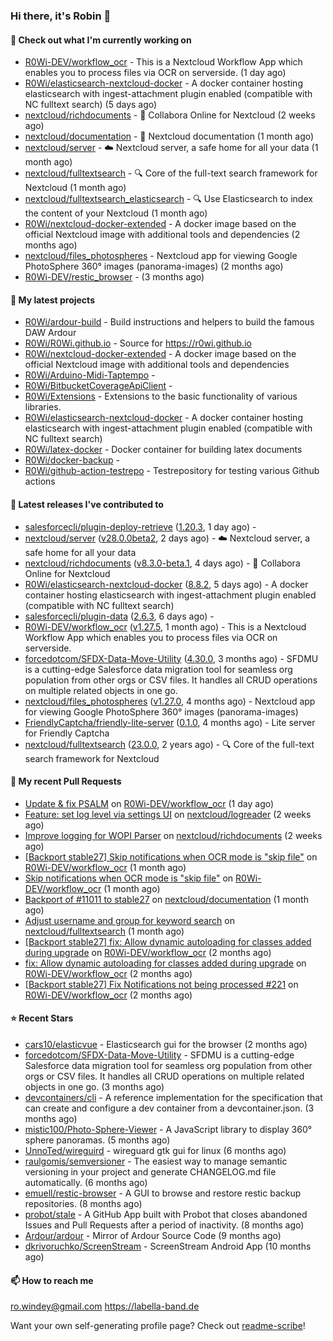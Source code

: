 ### Hi there, it's Robin 👋

#### 👷 Check out what I'm currently working on

- [R0Wi-DEV/workflow_ocr](https://github.com/R0Wi-DEV/workflow_ocr) - This is a Nextcloud Workflow App which enables you to process files via OCR on serverside. (1 day ago)
- [R0Wi/elasticsearch-nextcloud-docker](https://github.com/R0Wi/elasticsearch-nextcloud-docker) - A docker container hosting elasticsearch with ingest-attachment plugin enabled (compatible with NC fulltext search) (5 days ago)
- [nextcloud/richdocuments](https://github.com/nextcloud/richdocuments) - 📑 Collabora Online for Nextcloud (2 weeks ago)
- [nextcloud/documentation](https://github.com/nextcloud/documentation) - 📘 Nextcloud documentation (1 month ago)
- [nextcloud/server](https://github.com/nextcloud/server) - ☁️ Nextcloud server, a safe home for all your data (1 month ago)
- [nextcloud/fulltextsearch](https://github.com/nextcloud/fulltextsearch) - 🔍 Core of the full-text search framework for Nextcloud (1 month ago)
- [nextcloud/fulltextsearch_elasticsearch](https://github.com/nextcloud/fulltextsearch_elasticsearch) - 🔍 Use Elasticsearch to index the content of your Nextcloud (1 month ago)
- [R0Wi/nextcloud-docker-extended](https://github.com/R0Wi/nextcloud-docker-extended) - A docker image based on the official Nextcloud image with additional tools and dependencies (2 months ago)
- [nextcloud/files_photospheres](https://github.com/nextcloud/files_photospheres) - Nextcloud app for viewing Google PhotoSphere 360° images (panorama-images) (2 months ago)
- [R0Wi-DEV/restic_browser](https://github.com/R0Wi-DEV/restic_browser) -  (3 months ago)

#### 🌱 My latest projects

- [R0Wi/ardour-build](https://github.com/R0Wi/ardour-build) - Build instructions and helpers to build the famous DAW Ardour
- [R0Wi/R0Wi.github.io](https://github.com/R0Wi/R0Wi.github.io) - Source for https://r0wi.github.io
- [R0Wi/nextcloud-docker-extended](https://github.com/R0Wi/nextcloud-docker-extended) - A docker image based on the official Nextcloud image with additional tools and dependencies
- [R0Wi/Arduino-Midi-Taptempo](https://github.com/R0Wi/Arduino-Midi-Taptempo) - 
- [R0Wi/BitbucketCoverageApiClient](https://github.com/R0Wi/BitbucketCoverageApiClient) - 
- [R0Wi/Extensions](https://github.com/R0Wi/Extensions) - Extensions to the basic functionality of various libraries.
- [R0Wi/elasticsearch-nextcloud-docker](https://github.com/R0Wi/elasticsearch-nextcloud-docker) - A docker container hosting elasticsearch with ingest-attachment plugin enabled (compatible with NC fulltext search)
- [R0Wi/latex-docker](https://github.com/R0Wi/latex-docker) - Docker container for building latex documents
- [R0Wi/docker-backup](https://github.com/R0Wi/docker-backup) - 
- [R0Wi/github-action-testrepo](https://github.com/R0Wi/github-action-testrepo) - Testrepository for testing various Github actions

#### 🔭 Latest releases I've contributed to

- [salesforcecli/plugin-deploy-retrieve](https://github.com/salesforcecli/plugin-deploy-retrieve) ([1.20.3](https://github.com/salesforcecli/plugin-deploy-retrieve/releases/tag/1.20.3), 1 day ago) - 
- [nextcloud/server](https://github.com/nextcloud/server) ([v28.0.0beta2](https://github.com/nextcloud/server/releases/tag/v28.0.0beta2), 2 days ago) - ☁️ Nextcloud server, a safe home for all your data
- [nextcloud/richdocuments](https://github.com/nextcloud/richdocuments) ([v8.3.0-beta.1](https://github.com/nextcloud/richdocuments/releases/tag/v8.3.0-beta.1), 4 days ago) - 📑 Collabora Online for Nextcloud
- [R0Wi/elasticsearch-nextcloud-docker](https://github.com/R0Wi/elasticsearch-nextcloud-docker) ([8.8.2](https://github.com/R0Wi/elasticsearch-nextcloud-docker/releases/tag/8.8.2), 5 days ago) - A docker container hosting elasticsearch with ingest-attachment plugin enabled (compatible with NC fulltext search)
- [salesforcecli/plugin-data](https://github.com/salesforcecli/plugin-data) ([2.6.3](https://github.com/salesforcecli/plugin-data/releases/tag/2.6.3), 6 days ago) - 
- [R0Wi-DEV/workflow_ocr](https://github.com/R0Wi-DEV/workflow_ocr) ([v1.27.5](https://github.com/R0Wi-DEV/workflow_ocr/releases/tag/v1.27.5), 1 month ago) - This is a Nextcloud Workflow App which enables you to process files via OCR on serverside.
- [forcedotcom/SFDX-Data-Move-Utility](https://github.com/forcedotcom/SFDX-Data-Move-Utility) ([4.30.0](https://github.com/forcedotcom/SFDX-Data-Move-Utility/releases/tag/4.30.0), 3 months ago) - SFDMU is a cutting-edge Salesforce data migration tool for seamless org population from other orgs or CSV files. It handles all CRUD operations on multiple related objects in one go.
- [nextcloud/files_photospheres](https://github.com/nextcloud/files_photospheres) ([v1.27.0](https://github.com/nextcloud/files_photospheres/releases/tag/v1.27.0), 4 months ago) - Nextcloud app for viewing Google PhotoSphere 360° images (panorama-images)
- [FriendlyCaptcha/friendly-lite-server](https://github.com/FriendlyCaptcha/friendly-lite-server) ([0.1.0](https://github.com/FriendlyCaptcha/friendly-lite-server/releases/tag/0.1.0), 4 months ago) - Lite server for Friendly Captcha
- [nextcloud/fulltextsearch](https://github.com/nextcloud/fulltextsearch) ([23.0.0](https://github.com/nextcloud/fulltextsearch/releases/tag/23.0.0), 2 years ago) - 🔍 Core of the full-text search framework for Nextcloud

#### 🔨 My recent Pull Requests

- [Update &amp; fix PSALM](https://github.com/R0Wi-DEV/workflow_ocr/pull/238) on [R0Wi-DEV/workflow_ocr](https://github.com/R0Wi-DEV/workflow_ocr) (1 day ago)
- [Feature: set log level via settings UI](https://github.com/nextcloud/logreader/pull/1027) on [nextcloud/logreader](https://github.com/nextcloud/logreader) (2 weeks ago)
- [Improve logging for WOPI Parser](https://github.com/nextcloud/richdocuments/pull/3252) on [nextcloud/richdocuments](https://github.com/nextcloud/richdocuments) (2 weeks ago)
- [[Backport stable27] Skip notifications when OCR mode is &#34;skip file&#34;](https://github.com/R0Wi-DEV/workflow_ocr/pull/234) on [R0Wi-DEV/workflow_ocr](https://github.com/R0Wi-DEV/workflow_ocr) (1 month ago)
- [Skip notifications when OCR mode is &#34;skip file&#34;](https://github.com/R0Wi-DEV/workflow_ocr/pull/233) on [R0Wi-DEV/workflow_ocr](https://github.com/R0Wi-DEV/workflow_ocr) (1 month ago)
- [Backport of #11011 to stable27](https://github.com/nextcloud/documentation/pull/11140) on [nextcloud/documentation](https://github.com/nextcloud/documentation) (1 month ago)
- [Adjust username and group for keyword search](https://github.com/nextcloud/fulltextsearch/pull/771) on [nextcloud/fulltextsearch](https://github.com/nextcloud/fulltextsearch) (1 month ago)
- [[Backport stable27] fix: Allow dynamic autoloading for classes added during upgrade](https://github.com/R0Wi-DEV/workflow_ocr/pull/231) on [R0Wi-DEV/workflow_ocr](https://github.com/R0Wi-DEV/workflow_ocr) (2 months ago)
- [fix: Allow dynamic autoloading for classes added during upgrade](https://github.com/R0Wi-DEV/workflow_ocr/pull/230) on [R0Wi-DEV/workflow_ocr](https://github.com/R0Wi-DEV/workflow_ocr) (2 months ago)
- [[Backport stable27] Fix Notifications not being processed #221](https://github.com/R0Wi-DEV/workflow_ocr/pull/229) on [R0Wi-DEV/workflow_ocr](https://github.com/R0Wi-DEV/workflow_ocr) (2 months ago)

#### ⭐ Recent Stars

- [cars10/elasticvue](https://github.com/cars10/elasticvue) - Elasticsearch gui for the browser (2 months ago)
- [forcedotcom/SFDX-Data-Move-Utility](https://github.com/forcedotcom/SFDX-Data-Move-Utility) - SFDMU is a cutting-edge Salesforce data migration tool for seamless org population from other orgs or CSV files. It handles all CRUD operations on multiple related objects in one go. (3 months ago)
- [devcontainers/cli](https://github.com/devcontainers/cli) - A reference implementation for the specification that can create and configure a dev container from a devcontainer.json. (3 months ago)
- [mistic100/Photo-Sphere-Viewer](https://github.com/mistic100/Photo-Sphere-Viewer) - A JavaScript library to display 360° sphere panoramas. (5 months ago)
- [UnnoTed/wireguird](https://github.com/UnnoTed/wireguird) - wireguard gtk gui for linux (6 months ago)
- [raulgomis/semversioner](https://github.com/raulgomis/semversioner) - The easiest way to manage semantic versioning in your project and generate CHANGELOG.md file automatically. (6 months ago)
- [emuell/restic-browser](https://github.com/emuell/restic-browser) - A GUI to browse and restore restic backup repositories. (8 months ago)
- [probot/stale](https://github.com/probot/stale) - A GitHub App built with Probot that closes abandoned Issues and Pull Requests after a period of inactivity. (8 months ago)
- [Ardour/ardour](https://github.com/Ardour/ardour) - Mirror of Ardour Source Code (9 months ago)
- [dkrivoruchko/ScreenStream](https://github.com/dkrivoruchko/ScreenStream) - ScreenStream Android App (10 months ago)

#### 📫 How to reach me
[ro.windey@gmail.com](mailto:ro.windey@gmailcom)
https://labella-band.de

Want your own self-generating profile page? Check out [readme-scribe](https://github.com/muesli/readme-scribe)!